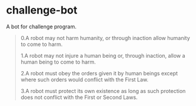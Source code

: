 # challenge-bot
A bot for challenge program.

> 0.A robot may not harm humanity, or through inaction allow humanity to come to harm.
>
> 1.A robot may not injure a human being or, through inaction, allow a human being to come to harm.
>
> 2.A robot must obey the orders given it by human beings except where such orders would conflict with the First Law.
>
> 3.A robot must protect its own existence as long as such protection does not conflict with the First or Second Laws.
